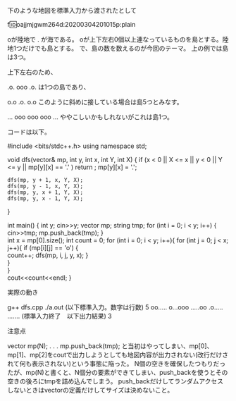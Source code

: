 





下のような地図を標準入力から渡されたとして

f:id:oajjmjgwm264d:20200304201015p:plain

oが陸地で . が海である。
oが上下左右0個以上連なっているものを島とする。陸地1つだけでも島とする。
で、島の数を数えるのが今回のテーマ。
上の例では島は3つ。

上下左右のため、

.o.
ooo
.o. 
は1つの島であり、

o.o
.o.
o.o
このように斜めに接している場合は島5つとみなす。

...
ooo
ooo
ooo
...
ややこしいかもしれないがこれは島1つ。



コードは以下。


#include <bits/stdc++.h>
using namespace std;


void    dfs(vector<string>& mp, int y, int x, int Y, int X)
{
    if (x < 0 || X <= x || y < 0 || Y <= y || mp[y][x] == '.' ) return ;
    mp[y][x] = '.';

    dfs(mp, y + 1, x, Y, X); 
    dfs(mp, y - 1, x, Y, X); 
    dfs(mp, y, x + 1, Y, X); 
    dfs(mp, y, x - 1, Y, X); 
}


int     main()
{
    int y;
    cin>>y;
    vector<string> mp; 
    string tmp;
    for (int i = 0; i < y; i++)
    {   
        cin>>tmp;
        mp.push_back(tmp);
    }   
    int x = mp[0].size();
    int count = 0;
    for (int i = 0; i < y; i++){
        for (int j = 0; j < x; j++){
            if (mp[i][j] == 'o')
            {   
                count++;
                dfs(mp, i, j, y, x); 
            }   
        }   
    }   
    cout<<count<<endl;
}

実際の動き

g++ dfs.cpp
./a.out
(以下標準入力。数字は行数)
5
oo.....
o...ooo
.....oo
.o.....
.......
(標準入力終了　以下出力結果)
3


注意点

vector<string> mp(N);
.
.
.
mp.push_back(tmp);
と当初はやってしまい、mp[0]、mp[1]、mp[2]をcoutで出力しようとしても地図内容が出力されない(改行だけされて何も表示されない)という事態に陥った。
N個の空きを確保したつもりだったが、mp(N)と書くと、N個分の要素ができてしまい、push_backを使うとその空きの後ろにtmpを詰め込んでしまう。
push_backだけしてランダムアクセスしないときはvectorの定義だけしてサイズは決めないこと。
